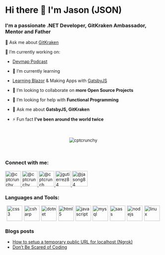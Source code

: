 # Hi there 👋 I'm Jason (JSON)

### I'm a passionate .NET Developer, GitKraken Ambassador, Mentor and Father

💬 Ask me about [GitKraken](https://www.gitkraken.com/invite/qazvVMM6)

🔭 I’m currently working on: 
 
- [Devmap Podcast](http://devmappodcast.com/)
 
- 🌱 I’m currently learning

- [Learning Blazor](https://blazor.net/) & Making Apps with [GatsbyJS](https://www.gatsbyjs.org/)

- 👯 I’m looking to collaborate on **more Open Source Projects**

- 🤔 I’m looking for help with **Functional Programming**

- 💬 Ask me about **GatsbyJS, GitKraken**

- ⚡ Fun fact **I've been around the world twice**

<br />

<p align="center">
    <img src="https://github-readme-stats.vercel.app/api?username=cptcrunchy&show_icons=true" alt="cptcrunchy" />
</p>

<br />

### Connect with me:

<p class="icons-list">
    <a href="https://codepen.io/@cptcrunchy" target="blank">
        <img src="https://cdn.jsdelivr.net/npm/simple-icons@3.0.1/icons/codepen.svg" alt="@cptcrunchy" height="50" />
    </a>
    <a href="https://dev.to/@cptcrunchy" target="blank">
        <img src="https://cdn.jsdelivr.net/npm/simple-icons@3.0.1/icons/dev-dot-to.svg" alt="@cptcrunchy" height="50" />
    </a>
    <a href="https://twitter.com/@cptcrunch_" target="blank">
        <img src="https://cdn.jsdelivr.net/npm/simple-icons@3.0.1/icons/twitter.svg" alt="@cptcrunch_" height="50" />
    </a>
    <a href="https://linkedin.com/in/jgutierrez84" target="blank">
        <img src="https://cdn.jsdelivr.net/npm/simple-icons@3.0.1/icons/linkedin.svg" alt="jgutierrez84" height="50" />
    </a>
    <a href="https://medium.com/@jasong84" target="blank">
        <img src="https://cdn.jsdelivr.net/npm/simple-icons@3.0.1/icons/medium.svg" alt="@jasong84" height="50" />
    </a>
</p>

### Languages and Tools:

<p style="display:flex;flex-flow: row wrap; height: max-content;justify-content: space-evenly;">
    <img src="https://devicons.github.io/devicon/devicon.git/icons/css3/css3-original-wordmark.svg" alt="css3" height="50" />
    <img src="https://devicons.github.io/devicon/devicon.git/icons/csharp/csharp-original.svg" alt="csharp" height="50" />
    <img src="https://devicons.github.io/devicon/devicon.git/icons/dot-net/dot-net-original-wordmark.svg" alt="dotnet" height="50" />
    <img src="https://devicons.github.io/devicon/devicon.git/icons/html5/html5-original-wordmark.svg" alt="html5" height="50"/>
    <img src="https://devicons.github.io/devicon/devicon.git/icons/javascript/javascript-original.svg" alt="javascript" height="50"/>
    <img src="https://devicons.github.io/devicon/devicon.git/icons/mysql/mysql-original-wordmark.svg" alt="mysql" height="50"/>
    <img src="https://devicons.github.io/devicon/devicon.git/icons/sass/sass-original.svg" alt="sass" height="50"/>
    <img src="https://devicons.github.io/devicon/devicon.git/icons/nodejs/nodejs-original-wordmark.svg" alt="nodejs" height="50"/>
    <img src="https://devicons.github.io/devicon/devicon.git/icons/linux/linux-original.svg" alt="linux" height="50"/>
</p>

### Blogs posts
<!-- BLOG-POST-LIST:START -->
- [How to setup a temporary public URL for localhost (Ngrok)](https://medium.com/@jasong84/how-to-setup-a-temporary-public-url-for-localhost-ngrok-6634c1d21522?source=rss-1cf8c76fd0fc------2)
- [Don’t Be Scared of Coding](https://medium.com/@jasong84/dont-be-scared-of-coding-80566d374fb7?source=rss-1cf8c76fd0fc------2)
<!-- BLOG-POST-LIST:END -->


